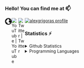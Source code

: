 ### 

### Hello! You can find me at 📫
[![alexgrigoras profile](https://img.shields.io/github/followers/alexgrigoras?label=Follow%20Me&style=flat-square)](https://github.com/alexgrigoras)
[<img align="left" alt="Portfolio" width="22px" src="https://raw.githubusercontent.com/iconic/open-iconic/master/svg/globe.svg" />][website]
[<img align="left" alt="YouTube | YouTube" width="22px" src="https://cdn.jsdelivr.net/npm/simple-icons@v3/icons/youtube.svg" />][youtube]
[<img align="left" alt="Twitter | Twitter" width="22px" src="https://cdn.jsdelivr.net/npm/simple-icons@v3/icons/twitter.svg" />][twitter]
<br/>

### Statistics ⚡

<details>
  <summary>Github Statistics</summary>
  <img align="left" alt="stats" src="https://github-readme-stats.codestackr.vercel.app/api?username=alexgrigoras&show_icons=true&hide_border=true" />
</details>

<details>
  <summary>Programming Languages</summary>
  <img align="left" alt="languages" src="https://github-readme-stats.vercel.app/api/top-langs/?username=alexgrigoras&langs_count=8" />
</details>

[website]: https://alexgrigoras.github.io/portfolio/
[youtube]: https://www.youtube.com/channel/UCidS-sTu3QhykD-KG7rjAUw
[twitter]: https://twitter.com/10Grigoras
